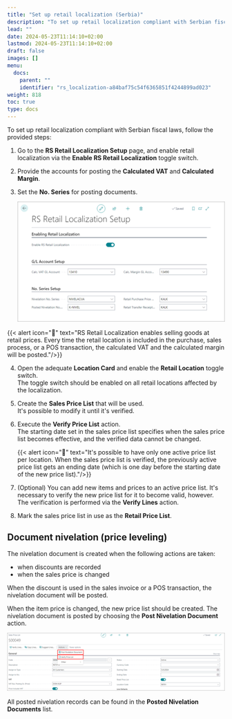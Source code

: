 ```yaml
---
title: "Set up retail localization (Serbia)"
description: "To set up retail localization compliant with Serbian fiscal laws, follow the steps provided in this article."
lead: ""
date: 2024-05-23T11:14:10+02:00
lastmod: 2024-05-23T11:14:10+02:00
draft: false
images: []
menu:
  docs:
    parent: ""
    identifier: "rs_localization-a84baf75c54f6365851f4244899ad023"
weight: 818
toc: true
type: docs
---
```


To set up retail localization compliant with Serbian fiscal laws, follow the provided steps:

1. Go to the **RS Retail Localization Setup** page, and enable retail localization via the **Enable RS Retail Localization** toggle switch.
2. Provide the accounts for posting the **Calculated VAT** and **Calculated Margin**.
3. Set the **No. Series** for posting documents.

   ![rs_localization](Images/rs_localization.PNG)

  {{< alert icon="📝" text="RS Retail Localization enables selling goods at retail prices. Every time the retail location is included in the purchase, sales process, or a POS transaction, the calculated VAT and the calculated margin will be posted."/>}}

4. Open the adequate **Location Card** and enable the **Retail Location** toggle switch.      
   The toggle switch should be enabled on all retail locations affected by the localization.

5. Create the **Sales Price List** that will be used.      
   It's possible to  modify it until it's verified. 
6. Execute the **Verify Price List** action.      
   The starting date set in the sales price list specifies when the sales price list becomes effective, and the verified data cannot be changed. 
   
   {{< alert icon="📝" text="It's possible to have only one active price list per location. When the sales price list is verified, the previously active price list gets an ending date (which is one day before the starting date of the new price list)."/>}}

7. (Optional) You can add new items and prices to an active price list. It's necessary to verify the new price list for it to become valid, however.      
   The verification is performed via the **Verify Lines** action.
8. Mark the sales price list in use as the **Retail Price List**.

## Document nivelation (price leveling)

The nivelation document is created when the following actions are taken:

- when discounts are recorded
- when the sales price is changed

When the discount is used in the sales invoice or a POS transaction, the nivelation document will be posted.

When the item price is changed, the new price list should be created. The nivelation document is posted by choosing the **Post Nivelation Document** action.

   ![nivelation_1](Images/nivelation_1.PNG)

All posted nivelation records can be found in the **Posted Nivelation Documents** list.
